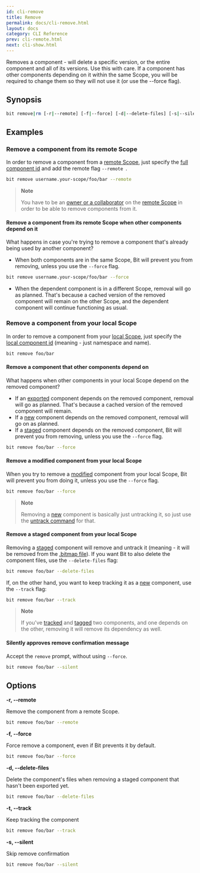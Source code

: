 ```yaml
---
id: cli-remove
title: Remove
permalink: docs/cli-remove.html
layout: docs
category: CLI Reference
prev: cli-remote.html
next: cli-show.html
---
```

Removes a component - will delete a specific version, or the entire component and all of its versions. Use this with care. If a component has other components depending on it within the same Scope, you will be required to change them so they will not use it (or use the --force flag).

## Synopsis

```bash
bit remove|rm [-r|--remote] [-f|--force] [-d|--delete-files] [-s|--silent] [-t|--track] <ids...>
```

## Examples

### Remove a component from its remote Scope

In order to remove a component from a [remote Scope](/docs/organizing-components-in-scopes.html#create-a-remote-scope), just specify the [full component id](/docs/isolating-and-tracking-components.html#automatic-component-id-resolution) and add the remote flag `--remote `.

```bash
bit remove username.your-scope/foo/bar --remote
```

> **Note**
>
> You have to be an [owner or a collaborator](/docs/scopes-on-bitsrc.html#permission-types) on the [remote Scope](/docs/organizing-components-in-scopes.html#create-a-remote-scope) in order to be able to remove components from it.

#### Remove a component from its remote Scope when other components depend on it

What happens in case you're trying to remove a component that's already being used by another component?

* When both components are in the same Scope, Bit will prevent you from removing, unless you use the `--force` flag.

```bash
bit remove username.your-scope/foo/bar --force
```

* When the dependent component is in a different Scope, removal will go as planned. That's because a cached version of the removed component will remain on the other Scope, and the dependent component will continue functioning as usual.

### Remove a component from your local Scope

In order to remove a component from your [local Scope](/docs/what-is-bit.html#what-is-a-scope-collection), just specify the [local component id](/docs/isolating-and-tracking-components.html#automatic-component-id-resolution) (meaning - just namespace and name).

```bash
bit remove foo/bar
```

#### Remove a component that other components depend on

What happens when other components in your local Scope depend on the removed component?

* If an [exported](/docs/cli-export.html) component depends on the removed component, removal will go as planned. That's because a cached version of the removed component will remain.
* If a [new](/docs/cli-status.html#component-status-definitions) component depends on the removed component, removal will go on as planned.
* If a [staged](/docs/cli-status.html#component-status-definitions) component depends on the removed component, Bit will prevent you from removing, unless you use the `--force` flag.

```bash
bit remove foo/bar --force
```

#### Remove a modified component from your local Scope

When you try to remove a [modified](/docs/cli-status.html#component-status-definitions) component from your local Scope, Bit will prevent you from doing it, unless you use the `--force` flag.

```bash
bit remove foo/bar --force
```

> **Note**
>
> Removing a [new](/docs/cli-status.html#component-status-definitions) component is basically just untracking it, so just use the [untrack command](/docs/cli-untrack.html) for that.

#### Remove a staged component from your local Scope

Removing a [staged](/docs/cli-status.html#component-status-definitions) component will remove and untrack it (meaning - it will be removed from the [.bitmap file](/docs/initializing-bit.html#bitmap)). 
If you want Bit to also delete the component files, use the `--delete-files` flag:

```bash
bit remove foo/bar --delete-files
```

If, on the other hand, you want to keep tracking it as a [new](/docs/cli-status.html#component-status-definitions) component, use the `--track` flag:

```bash
bit remove foo/bar --track
```

> **Note**
>
> If you've [tracked](/docs/isolating-and-tracking-components.html) and [tagged](/docs/versioning-tracked-components.html) two components, and one depends on the other, removing it will remove its dependency as well.

#### Silently approves remove confirmation message

Accept the `remove` prompt, without using `--force`.

```bash
bit remove foo/bar --silent
```

## Options

**-r, --remote**

Remove the component from a remote Scope.

```bash
bit remove foo/bar --remote
```

**-f, --force**

Force remove a component, even if Bit prevents it by default.

```bash
bit remove foo/bar --force
```

**-d, --delete-files**

Delete the component's files when removing a staged component that hasn't been exported yet.

```bash
bit remove foo/bar --delete-files
```

**-t, --track**

Keep tracking the component

```bash
bit remove foo/bar --track
```

**-s, --silent**

Skip remove confirmation

```bash
bit remove foo/bar --silent
```